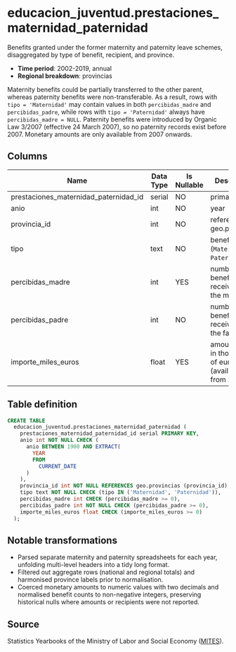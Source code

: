 # educacion_juventud.prestaciones_maternidad_paternidad

Benefits granted under the former maternity and paternity leave schemes, disaggregated by type of benefit, recipient, and province.

- **Time period**: 2002-2019, annual
- **Regional breakdown**: provincias

Maternity benefits could be partially transferred to the other parent, whereas paternity benefits were non-transferable. As a result, rows with `tipo = 'Maternidad'` may contain values in both `percibidas_madre` and `percibidas_padre`, while rows with `tipo = 'Paternidad'` always have `percibidas_madre = NULL`. Paternity benefits were introduced by Organic Law 3/2007 (effective 24 March 2007), so no paternity records exist before 2007. Monetary amounts are only available from 2007 onwards.

## Columns

| Name | Data Type | Is Nullable | Description |
| --- | --- | --- | --- |
| prestaciones_maternidad_paternidad_id | serial | NO | primary key |
| anio | int | NO | year |
| provincia_id | int | NO | references geo.provincias |
| tipo | text | NO | benefit type (`Maternidad`, `Paternidad`) |
| percibidas_madre | int | YES | number of benefits received by the mother |
| percibidas_padre | int | NO | number of benefits received by the father |
| importe_miles_euros | float | YES | amount paid in thousands of euros (available from 2007) |

## Table definition

```sql
CREATE TABLE
  educacion_juventud.prestaciones_maternidad_paternidad (
    prestaciones_maternidad_paternidad_id serial PRIMARY KEY,
    anio int NOT NULL CHECK (
      anio BETWEEN 1900 AND EXTRACT(
        YEAR
        FROM
          CURRENT_DATE
      )
    ),
    provincia_id int NOT NULL REFERENCES geo.provincias (provincia_id),
    tipo text NOT NULL CHECK (tipo IN ('Maternidad', 'Paternidad')),
    percibidas_madre int CHECK (percibidas_madre >= 0),
    percibidas_padre int NOT NULL CHECK (percibidas_padre >= 0),
    importe_miles_euros float CHECK (importe_miles_euros >= 0)
  );
```

## Notable transformations

- Parsed separate maternity and paternity spreadsheets for each year, unfolding multi-level headers into a tidy long format.
- Filtered out aggregate rows (national and regional totals) and harmonised province labels prior to normalisation.
- Coerced monetary amounts to numeric values with two decimals and normalised benefit counts to non-negative integers, preserving historical nulls where amounts or recipients were not reported.

## Source

Statistics Yearbooks of the Ministry of Labor and Social Economy (<a href="https://www.mites.gob.es/es/estadisticas/anuarios/index.htm" target="_blank" rel="noopener">MITES</a>).
